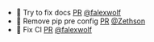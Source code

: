 - 👷 Try to fix docs [PR](https://github.com/laminlabs/modlyn/pull/6) [@falexwolf](https://github.com/falexwolf)
- 🎨 Remove pip pre config [PR](https://github.com/laminlabs/moscan/pull/3) [@Zethson](https://github.com/Zethson)
- 💚 Fix CI [PR](https://github.com/laminlabs/moscan/pull/1) [@falexwolf](https://github.com/falexwolf)
